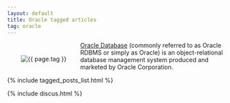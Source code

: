 ```yaml
---
layout: default
title: Oracle tagged articles
tag: oracle
---
```


<div style="float: left; margin: 2.0rem;">
	<img src="/public/images/{{ page.tag }}.png" style="max-width: 10rem;" alt="{{ page.tag }}" />
</div>


[Oracle Database](https://en.wikipedia.org/wiki/Oracle_Database) (commonly referred to as Oracle RDBMS or simply as Oracle) is an object-relational database management system produced and marketed by Oracle Corporation.




{% include tagged_posts_list.html %}

{% include discus.html %}
